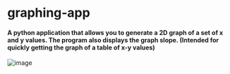 # graphing-app
#### A python application that allows you to generate a 2D graph of a set of x and y values. The program also displays the graph slope. (Intended for quickly getting the graph of a table of x-y values)
![image](https://user-images.githubusercontent.com/57040280/171667132-93472cbf-a35b-4ac2-91ef-99697b8f1edc.png)
